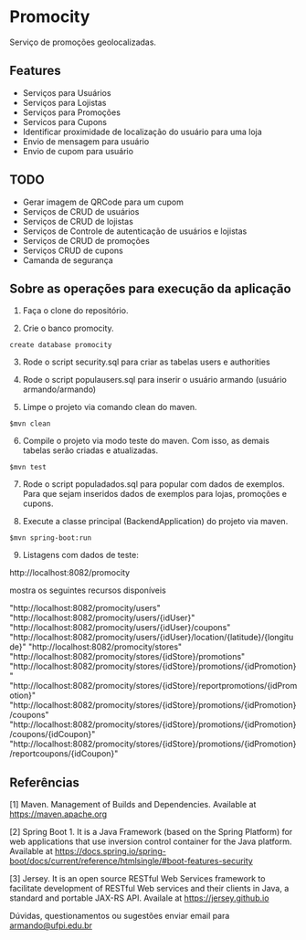# Promocity
Serviço de promoções geolocalizadas. 

Features
---

* Serviços para Usuários
* Serviços para Lojistas
* Serviços para Promoções
* Servicos para Cupons
* Identificar proximidade de localização do usuário para uma loja
* Envio de mensagem para usuário
* Envio de cupom para usuário

TODO
--- 

* Gerar imagem de QRCode para um cupom
* Serviços de CRUD de usuários
* Serviços de CRUD de lojistas
* Serviços de Controle de autenticação de usuários e lojistas
* Serviços de CRUD de promoções
* Serviços CRUD de cupons
* Camanda de segurança

Sobre as operações para execução da aplicação
---

1. Faça o clone do repositório.

2. Crie o banco promocity.
```
create database promocity
```
3. Rode o script security.sql para criar as tabelas users e authorities

4. Rode o script populausers.sql para inserir o usuário armando (usuário armando/armando)

5. Limpe o projeto via comando clean do maven.
```
$mvn clean
```
6. Compile o projeto via modo teste do maven. Com isso, as demais tabelas serão criadas e atualizadas. 
```
$mvn test
```
7. Rode o script populadados.sql para popular com dados de exemplos. Para que sejam inseridos dados de exemplos para lojas, promoções e cupons. 

8. Execute a classe principal (BackendApplication) do projeto via maven. 
```
$mvn spring-boot:run
```
9. Listagens com dados de teste:

http://localhost:8082/promocity 

mostra os seguintes recursos disponíveis

"http://localhost:8082/promocity/users"
"http://localhost:8082/promocity/users/{idUser}"
"http://localhost:8082/promocity/users/{idUser}/coupons"
"http://localhost:8082/promocity/users/{idUser}/location/{latitude}/{longitude}"
"http://localhost:8082/promocity/stores"
"http://localhost:8082/promocity/stores/{idStore}/promotions"
"http://localhost:8082/promocity/stores/{idStore}/promotions/{idPromotion}"
"http://localhost:8082/promocity/stores/{idStore}/reportpromotions/{idPromotion}"
"http://localhost:8082/promocity/stores/{idStore}/promotions/{idPromotion}/coupons"
"http://localhost:8082/promocity/stores/{idStore}/promotions/{idPromotion}/coupons/{idCoupon}"
"http://localhost:8082/promocity/stores/{idStore}/promotions/{idPromotion}/reportcoupons/{idCoupon}"

Referências
---

[1] Maven. Management of Builds and Dependencies. Available at https://maven.apache.org

[2] Spring Boot 1. It is a Java Framework (based on the Spring Platform) for web applications that use inversion control container for the Java platform. Available at https://docs.spring.io/spring-boot/docs/current/reference/htmlsingle/#boot-features-security

[3] Jersey. It is an open source RESTful Web Services framework to facilitate development of RESTful Web services and their clients in Java, a standard and portable JAX-RS API. Availale at https://jersey.github.io 

Dúvidas, questionamentos ou sugestões enviar email para armando@ufpi.edu.br

